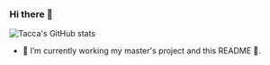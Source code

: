 ### Hi there 👋

![Tacca's GitHub stats](https://github-readme-stats.vercel.app/api?username=brunotacca&count_private=true&show_icons=true&theme=nightowl)


- 🔭 I’m currently working my master's project and this README 🤔.


<!--
**brunotacca/brunotacca** is a ✨ _special_ ✨ repository because its `README.md` (this file) appears on your GitHub profile.

Here are some ideas to get you started:

- 🔭 I’m currently working on ...
- 🌱 I’m currently learning ...
- 👯 I’m looking to collaborate on ...
- 🤔 I’m looking for help with ...
- 💬 Ask me about ...
- 📫 How to reach me: ...
- 😄 Pronouns: ...
- ⚡ Fun fact: ...
-->
